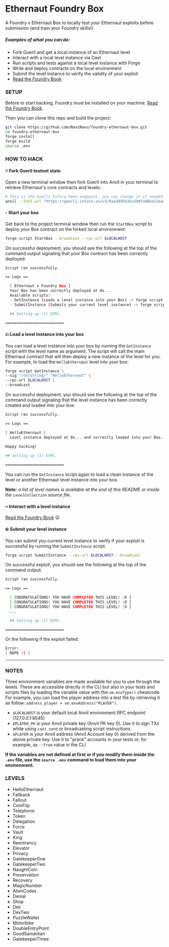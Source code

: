# Ethernaut Foundry Box

A Foundry x Ethernaut Box to locally test your Ethernaut exploits before submission (and train your Foundry skills!).

##### Examples of what you can do:
- Fork Goerli and get a local instance of an Ethernaut level
- Interact with a local level instance via Cast
- Run scripts and tests against a local level instance with Forge
- Write and deploy contracts on the local environment
- Submit the level instance to verify the validity of your exploit
- [Read the Foundry Book](https://book.getfoundry.sh/)

### SETUP
Before to start hacking, Foundry must be installed on your machine.
[Read the Foundry Book](https://book.getfoundry.sh/).

Then you can clone this repo and build the project:
```bash
git clone https://github.com/NaviNavu/foundry-ethernaut-box.git
cd foundry-ethernaut-box
forge install
forge build
source .env
```

### HOW TO HACK

#### ⑂ Fork Goerli testnet state
Open a new terminal window then fork Goerli into Anvil in your terminal to retrieve Ethernaut's core contracts and levels:
```bash
# This is the Goerli Infura Demo endpoint, you can change it if needed
anvil --fork-url "https://goerli.infura.io/v3/9aa3d95b3bc440fa88ea12eaa4456161"
```

#### ‣ Start your box

Get back to the project terminal window then run the `StartBox` script to deploy your Box contract on the forked local environment:
```bash
forge script StartBox --broadcast --rpc-url $LOCALHOST
```

On successful deployment, you should see the following at the top of the command output signaling that your Box contract has been correctly deployed:
```bash
Script ran successfully.

== Logs ==

  [ Ethernaut x Foundry Box ]
  Your Box has been correctly deployed at 0x... 
  Available scripts:
  - GetInstance (Loads a level instance into your Box) -> forge script GetInstance --sig "run(string)" "HelloEthernaut" --rpc-url $LOCALHOST --broadcast
  - SubmitInstance (Submits your current level instance) -> forge script SubmitInstance --rpc-url $LOCALHOST --broadcast --private-key $PLAYER_PK

  ## Setting up (1) EVMs.

==========================

```

#### ⎌ Load a level instance into your box
You can load a level instance into your box by running the `GetInstance` script with the level name as argument.
The script will call the main Ethernaut contract that will then deploy a new instance of the level for you. For example, to load the `HelloEthernaut` level into your box:
```bash
forge script GetInstance \
--sig "run(string)" "HelloEthernaut" \
--rpc-url $LOCALHOST \
--broadcast
```

On successful deployment, you should see the following at the top of the command output signaling that the level instance has been correctly created and loaded into your box:
```bash
Script ran successfully.

== Logs ==

[ HelloEthernaut ]
  Level instance deployed at 0x... and correctly loaded into your Box.
  
Happy hacking!

## Setting up (1) EVMs.

==========================
```

You can run the `GetInstance` script again to load a clean instance of the level or another Ethernaut level instance into your box.

**Note:** *a list of level names is available at the end of this README or inside the `LevelCollection` source file*.

#### ⌁ Interact with a level instance
[Read the Foundry Book](https://book.getfoundry.sh/) 😜



#### ⎆ Submit your level instance
You can submit you current level instance to verify if your exploit is successful by running the `SubmitInstance` script: 

```bash
forge script SubmitInstance --rpc-url $LOCALHOST --broadcast 
```

On successful exploit, you should see the following at the top of the command output:
```bash
Script ran successfully.

== Logs ==

  [ CONGRATULATIONS! YOU HAVE COMPLETED THIS LEVEL! :D ]
  [ CONGRATULATIONS! YOU HAVE COMPLETED THIS LEVEL! :D ]
  [ CONGRATULATIONS! YOU HAVE COMPLETED THIS LEVEL! :D ]
  ...

  ## Setting up (1) EVMs.

==========================

```

Or the following if the exploit failed:
```bash
Error: 
[ NOPE :( ]
```


---


### NOTES

Three environment variables are made available for you to use through the levels. These are accessible directly in the CLI but also in your tests and scripts files by loading the variable value with the `vm.envType()` cheatcode.
For example, you can load the player address into a test file by retrieving it as follow: `address player = vm.envAddress("PLAYER")`.

- `$LOCALHOST` is your default local Anvil environment RPC endpoint (127.0.0.1:8545) 
- `$PLAYER_PK` is your Anvil private key (Anvil PK key 0). Use it to sign TXs while using `cast send` or broadcasting script instructions.
- `$PLAYER` is your Anvil address (Anvil Account key 0) derived from the above private key. Use it to "prank" accounts in your tests or, for example, as `--from` value in the CLI.

**If the variables are not defined at first or if you modify them inside the `.env` file, use the `source .env` command to load them into your environment.**


### LEVELS
- HelloEthernaut
- Fallback
- Fallout
- CoinFlip
- Telephone
- Token
- Delegation
- Force
- Vault
- King
- Reentrancy
- Elevator
- Privacy
- GatekeeperOne
- GatekeeperTwo
- NaughtCoin
- Preservation
- Recovery
- MagicNumber
- AlienCodex
- Denial
- Shop
- Dex
- DexTwo
- PuzzleWallet
- Motorbike
- DoubleEntryPoint
- GoodSamaritan
- GatekeeperThree
 